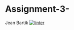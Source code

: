 # Assignment-3-
Jean Bartik
[![linter](https://github.com/Viktoriya30578/Assignment-3-/workflows/linter/badge.svg)](https://github.com/marketplace/actions/super-linter)         

